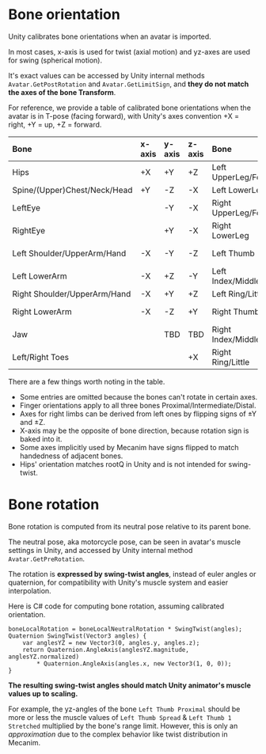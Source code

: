 # Bone orientation

Unity calibrates bone orientations when an avatar is imported.

In most cases, x-axis is used for twist (axial motion) and yz-axes are used for swing (spherical motion).

It's exact values can be accessed by Unity internal methods `Avatar.GetPostRotation` and `Avatar.GetLimitSign`, and **they do not match the axes of the bone Transform**.

For reference, we provide a table of calibrated bone orientations when the avatar is in T-pose (facing forward),
with Unity's axes convention +X = right, +Y = up, +Z = forward.

| Bone                         | x-axis | y-axis | z-axis | Bone                | x-axis | y-axis | z-axis |
|:-----------------------------|:-------|:-------|:-------|:--------------------|:-------|:-------|:-------|
| Hips                         | +X     | +Y     | +Z     | Left UpperLeg/Foot  | -Y     | -Z     | +X     |
| Spine/(Upper)Chest/Neck/Head | +Y     | -Z     | -X     | Left LowerLeg       | -Y     | +Z     | -X     |
| LeftEye                      |        | -Y     | -X     | Right UpperLeg/Foot | +Y     | +Z     | +X     |
| RightEye                     |        | +Y     | -X     | Right LowerLeg      | +Y     | -Z     | -X     |
| Left Shoulder/UpperArm/Hand  | -X     | -Y     | -Z     | Left Thumb          |        | -X-Z   | +Y     |
| Left LowerArm                | -X     | +Z     | -Y     | Left Index/Middle   |        | +Y     | -Z     |
| Right Shoulder/UpperArm/Hand | -X     | +Y     | +Z     | Left Ring/Little    |        | -Y     | -Z     |
| Right LowerArm               | -X     | -Z     | +Y     | Right Thumb         |        | -X+Z   | -Y     |
| Jaw                          |        | TBD    | TBD    | Right Index/Middle  |        | -Y     | +Z     |
| Left/Right Toes              |        |        | +X     | Right Ring/Little   |        | +Y     | +Z     |

There are a few things worth noting in the table.

* Some entries are omitted because the bones can't rotate in certain axes.
* Finger orientations apply to all three bones Proximal/Intermediate/Distal.
* Axes for right limbs can be derived from left ones by flipping signs of ±Y and ±Z.
* X-axis may be the opposite of bone direction, because rotation sign is baked into it.
* Some axes implicitly used by Mecanim have signs flipped to match handedness of adjacent bones.
* Hips' orientation matches rootQ in Unity and is not intended for swing-twist.

# Bone rotation

Bone rotation is computed from its neutral pose relative to its parent bone.

The neutral pose, aka motorcycle pose, can be seen in avatar's muscle settings in Unity,
and accessed by Unity internal method `Avatar.GetPreRotation`.

The rotation is **expressed by swing-twist angles**, instead of euler angles or quaternion,
for compatibility with Unity's muscle system and easier interpolation.

Here is C# code for computing bone rotation, assuming calibrated orientation.

```
boneLocalRotation = boneLocalNeutralRotation * SwingTwist(angles);
Quaternion SwingTwist(Vector3 angles) {
	var anglesYZ = new Vector3(0, angles.y, angles.z);
	return Quaternion.AngleAxis(anglesYZ.magnitude, anglesYZ.normalized)
		* Quaternion.AngleAxis(angles.x, new Vector3(1, 0, 0));
}
```

**The resulting swing-twist angles should match Unity animator's muscle values up to scaling.**

For example, the yz-angles of the bone `Left Thumb Proximal` should be more or less
the muscle values of `Left Thumb Spread` & `Left Thumb 1 Stretched` multiplied by the bone's range limit.
However, this is only an *approximation* due to the complex behavior like twist distribution in Mecanim.
